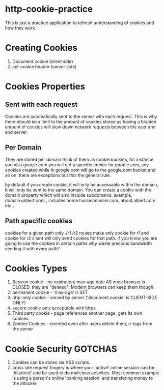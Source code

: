 # http-cookie-practice
This is just a practice application to refresh understanding of cookies and how they work.

# Creating Cookies
 1. Document.cookie (client side) 
 2. set-cookie header (server side)


# Cookies Properties
## Sent with each request
Cookies are automatically sent to the server with each request. This is why there should be a limit to the amount of cookies stored as having a bloated amount of cookies will slow down network requests between the user and and server.


## Per Domain
They are stored per domain think of them as cookie buckets, for instance you visit google.com you will get a specific cookie for google.com, any cookies created while in google.com will go to the google.com bucket and so on. there are exceptions but this the general rule.

by default if you create cookie, it will only be accessable within the domain, it will only be sent to the same domain. You can create a cookie with the domain property which will also include subdomains. example, domain=albert.com , includes home.husseinnasser.com, about.albert.com etc.. 


## Path specific cookies
cookies for a given path only. /r1 /r2 routes make only cookie for r1 and cookie for r2 client will only send cookies for that path. 
if you know you are going to use the cookies in certain paths why waste precious bandwidth sending it with every path? 


# Cookies Types
 1. Session cookie - no expiration/ max-age date AS once browser is CLOSED, they are "deleted". Modern browsers can keep them though!
 2. permanent cookie - 'max-age' is SET
 3. http-only cookie -  served by server ('document.cookie' is CLIENT-SIDE ONLY)
 4. secure cookie only acceptable with https
 5. Third party cookie - page references another page, gets its own cookies..
 6. Zombie Cookies -  recreted even after users delete them, e-tags from the server

# Cookie Security GOTCHAS 
1. Cookies can be stolen via XSS scripts.
2. cross site request forgery is where your 'active' online session can be 'hijacked' and be used to do malicious activities. Most common example is using a person's online 'banking session' and transfering money to the attacker.  